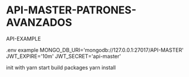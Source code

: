 # API-MASTER-PATRONES-AVANZADOS
 API-EXAMPLE

.env example
MONGO_DB_URI='mongodb://127.0.0.1:27017/API-MASTER'
JWT_EXPIRE='10m'
JWT_SECRET='api-master'

init with yarn start
build packages yarn install

